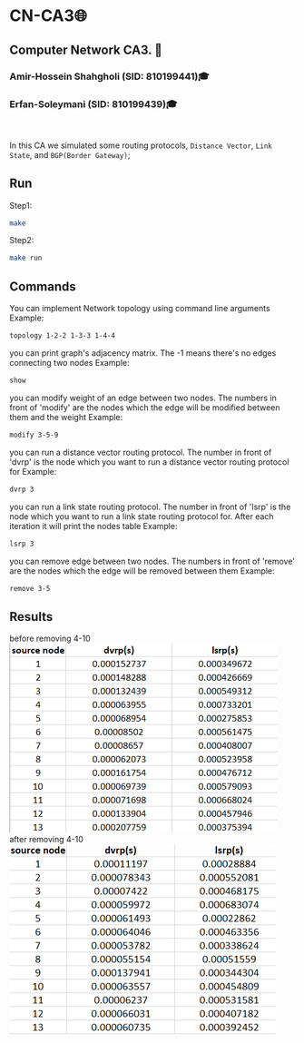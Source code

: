 # CN-CA3🌐
## Computer Network CA3. 📡

### Amir-Hossein Shahgholi (SID: 810199441)🎓

### Erfan-Soleymani (SID: 810199439)🎓
</br>

In this CA we simulated some routing protocols, `Distance Vector`, `Link State`, and `BGP(Border Gateway)`;

## Run
Step1:
```bash
make
```
Step2:
```bash
make run
```

## Commands
You can implement Network topology using command line arguments
Example:
```bash
topology 1-2-2 1-3-3 1-4-4
```

you can print graph's adjacency matrix. The -1 means there's no edges connecting two nodes
Example:
```bash
show
```

you can modify weight of an edge between two nodes. The numbers in front of 'modify' are the nodes which the edge will be modified between them and the weight
Example:
```bash
modify 3-5-9
```

you can run a distance vector routing protocol. The number in front of 'dvrp' is the node which you want to run a distance vector routing protocol for
Example:
```bash
dvrp 3
```

you can run a link state routing protocol. The number in front of 'lsrp' is the node which you want to run a link state routing protocol for. After each iteration it will print the nodes table
Example:
```bash
lsrp 3
```

you can remove edge between two nodes. The numbers in front of 'remove' are the nodes which the edge will be removed between them
Example:
```bash
remove 3-5
```

## Results
before removing 4-10
![My Image](images/1.png)
after removing 4-10
![My Image](images/2.png)